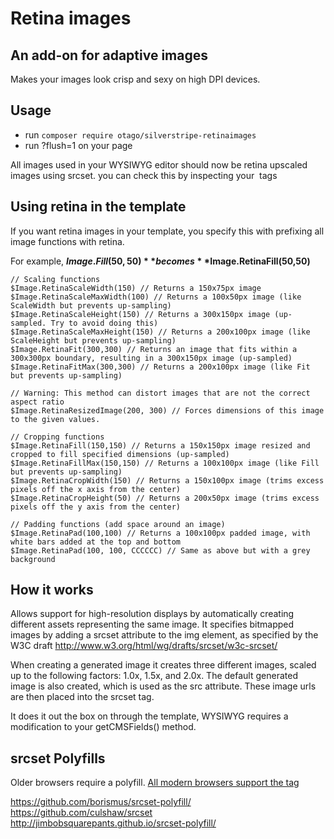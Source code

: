 # Retina images

## An add-on for adaptive images

Makes your images look crisp and sexy on high DPI devices.

## Usage

+ run ```composer require otago/silverstripe-retinaimages```
+ run ?flush=1 on your page

All images used in your WYSIWYG editor should now be retina upscaled images
 using srcset. you can check this by inspecting your <img /> tags

## Using retina in the template

If you want retina images in your template, you specify this with prefixing all image functions with retina.

For example, **$Image.Fill(50,50)** becomes **$Image.RetinaFill(50,50)**

```
// Scaling functions
$Image.RetinaScaleWidth(150) // Returns a 150x75px image
$Image.RetinaScaleMaxWidth(100) // Returns a 100x50px image (like ScaleWidth but prevents up-sampling)
$Image.RetinaScaleHeight(150) // Returns a 300x150px image (up-sampled. Try to avoid doing this)
$Image.RetinaScaleMaxHeight(150) // Returns a 200x100px image (like ScaleHeight but prevents up-sampling)
$Image.RetinaFit(300,300) // Returns an image that fits within a 300x300px boundary, resulting in a 300x150px image (up-sampled)
$Image.RetinaFitMax(300,300) // Returns a 200x100px image (like Fit but prevents up-sampling)

// Warning: This method can distort images that are not the correct aspect ratio
$Image.RetinaResizedImage(200, 300) // Forces dimensions of this image to the given values.

// Cropping functions
$Image.RetinaFill(150,150) // Returns a 150x150px image resized and cropped to fill specified dimensions (up-sampled)
$Image.RetinaFillMax(150,150) // Returns a 100x100px image (like Fill but prevents up-sampling)
$Image.RetinaCropWidth(150) // Returns a 150x100px image (trims excess pixels off the x axis from the center)
$Image.RetinaCropHeight(50) // Returns a 200x50px image (trims excess pixels off the y axis from the center)

// Padding functions (add space around an image)
$Image.RetinaPad(100,100) // Returns a 100x100px padded image, with white bars added at the top and bottom
$Image.RetinaPad(100, 100, CCCCCC) // Same as above but with a grey background

```



## How it works

Allows support for high-resolution displays by automatically creating different 
assets representing the same image. It specifies bitmapped images by adding a 
srcset attribute to the img element, as specified
by the W3C draft http://www.w3.org/html/wg/drafts/srcset/w3c-srcset/

When creating a generated image it creates three different images, scaled up to
the following factors: 1.0x, 1.5x, and 2.0x. The default generated image is 
also created, which is used as the src attribute. These image urls are then 
placed into the srcset tag.

It does it out the box on through the template, WYSIWYG requires a modification 
to your getCMSFields() method.

## srcset Polyfills

Older browsers require a polyfill. [All modern browsers support the tag](http://caniuse.com/#feat=srcset)

https://github.com/borismus/srcset-polyfill/
https://github.com/culshaw/srcset
http://jimbobsquarepants.github.io/srcset-polyfill/
